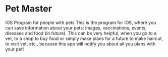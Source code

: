 # Pet Master
IOS Program for people with pets
This is the program for IOS, where you can save information about your pets: images, vaccinations, events, diseases and food (in future).
This can be very helpful, when you go to a vet, to a shop to buy food or simply make plans for a future to make haircut, to visit vet, etc.,
because this app will notify you about all you plans with your pet!
